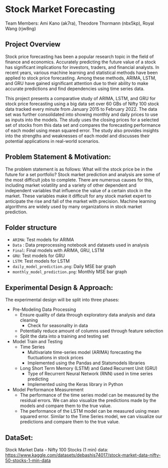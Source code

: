# Stock Market Forecasting #
Team Members: Ami Kano (ak7ra), Theodore Thormann (nbx5kp), Royal Wang (rjw8ng)

## Project Overview

Stock price forecasting has been a popular research topic in the field of finance and economics. Accurately predicting the future value of a stock has significant implications for investors, traders, and financial analysts. In recent years, various machine learning and statistical methods have been applied to stock price forecasting. Among these methods, ARIMA, LSTM, and GRU have gained significant attention due to their ability to make accurate predictions and find dependencies using time series data.

This project presents a comparative study of ARIMA, LSTM, and GRU for stock price forecasting using a big data set over 60 GBs of Nifty 100 stock data tracked every minute from January 2015 to February 2022. The data set was further consolidated into showing monthly and daily prices to use as inputs into the models. The study uses the closing prices for a selected set of stocks from this data set and compares the forecasting performance of each model using mean squared error. The study also provides insights into the strengths and weaknesses of each model and discusses their potential applications in real-world scenarios.

## Problem Statement & Motivation:

The problem statement is as follows: What will the stock price be in the future for a set portfolio? Stock market prediction and analysis are some of the most difficult jobs to complete. There are numerous causes for this, including market volatility and a variety of other dependent and independent variables that influence the value of a certain stock in the market. These variables make it difficult for any stock market expert to anticipate the rise and fall of the market with precision. Machine learning algorithms are widely used by many organizations in stock market prediction. 

## Folder structure
* `ARIMA`: Test models for ARIMA
* `Data` : Data preprocessing notebook and datasets used in analysis
* `Final`: Final models with ARIMA, GRU, LSTM
* `GRU`: Test models for GRU
* `LSTM`: Test models for LSTM
* `daily_model_prediction.png`: Daily MSE bar graph
* `monthly_model_prediction.png`: Monthly MSE bar graph

## Experimental Design & Approach:

The experimental design will be split into three phases:
- Pre-Modeling Data Processing
  - Ensure quality of data through exploratory data analysis and data cleaning
      - Check for seasonality in data
  - Potentially reduce amount of columns used through feature selection
  - Split the data into a training and testing set
- Model Train and Testing
  - Time Series
    - Multivariate time-series model (ARIMA) forecasting the fluctuations in stock prices
    - Implemented using the Pandas and Statsmodels libraries
  - Long Short Term Memory (LSTM) and Gated Recurrent Unit (GRU)
    - Type of Recurrent Neural Network (RNN) used in time series predicting
    - Implemented using the Keras library in Python
- Model Performance Measurement
  - The performance of the time series model can be measured by the residual errors. We can also visualize the predictions made by the models and compare them to the true value.
  - The performance of the LSTM model can be measured using mean squared error. Similar to the Time Series model, we can visualize our predictions and compare them to the true value.


## DataSet:

Stock Market Data - Nifty 100 Stocks (1 min) data:
https://www.kaggle.com/datasets/debashis74017/stock-market-data-nifty-50-stocks-1-min-data
